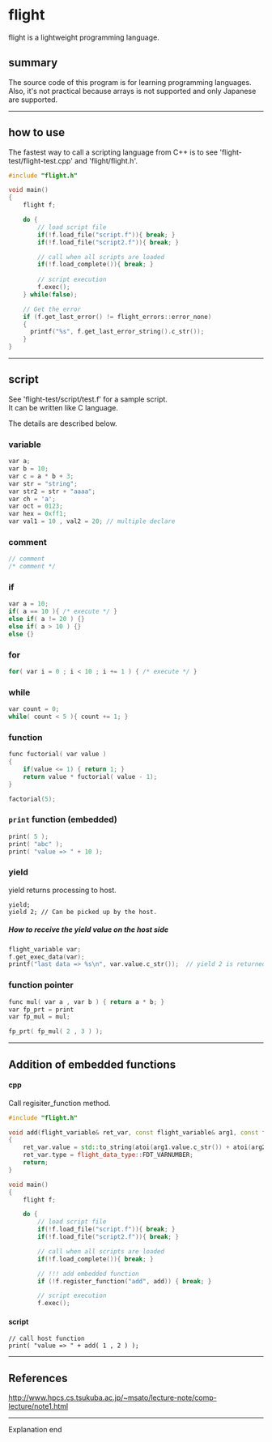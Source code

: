 # flight
flight is a lightweight programming language.

## summary
The source code of this program is for learning programming languages.  
Also, it's not practical because arrays is not supported and only Japanese are supported.

---

## how to use
The fastest way to call a scripting language from C++ is to see 'flight-test/flight-test.cpp' and 'flight/flight.h'.

```cpp
#include "flight.h"

void main()
{
    flight f;

    do {
        // load script file
        if(!f.load_file("script.f")){ break; }
        if(!f.load_file("script2.f")){ break; }

        // call when all scripts are loaded
        if(!f.load_complete()){ break; }
        
        // script execution
        f.exec();
    } while(false);

    // Get the error
    if (f.get_last_error() != flight_errors::error_none)
    {
      printf("%s", f.get_last_error_string().c_str());
    }
}
```

---

## script
See 'flight-test/script/test.f' for a sample script.   
It can be written like C language. 

The details are described below.  

### variable

```cpp
var a;
var b = 10;
var c = a * b + 3;
var str = "string";
var str2 = str + "aaaa";
var ch = 'a';
var oct = 0123;
var hex = 0xff1;
var val1 = 10 , val2 = 20; // multiple declare
```

### comment

```cpp
// comment
/* comment */
```

### if

```cpp
var a = 10;
if( a == 10 ){ /* execute */ }
else if( a != 20 ) {}
else if( a > 10 ) {}
else {}
```

### for

```cpp
for( var i = 0 ; i < 10 ; i += 1 ) { /* execute */ }
```

### while 

```cpp
var count = 0;
while( count < 5 ){ count += 1; }
```

### function

```cpp
func fuctorial( var value )
{
    if(value <= 1) { return 1; }
    return value * fuctorial( value - 1);
}

factorial(5);
```

### `print` function (embedded)

```cpp
print( 5 );
print( "abc" );
print( "value => " + 10 );
```

### yield

yield returns processing to host.

```
yield;
yield 2; // Can be picked up by the host.
```

##### How to receive the yield value on the host side

```cpp
flight_variable var;
f.get_exec_data(var);
printf("last data => %s\n", var.value.c_str());  // yield 2 is returned 2, yield is returned ""
```

### function pointer

```cpp
func mul( var a , var b ) { return a * b; }
var fp_prt = print
var fp_mul = mul;

fp_prt( fp_mul( 2 , 3 ) );
```

---

## Addition of embedded functions

#### cpp

Call regisiter_function method.

```cpp
#include "flight.h"

void add(flight_variable& ret_var, const flight_variable& arg1, const flight_variable& arg2)
{
    ret_var.value = std::to_string(atoi(arg1.value.c_str()) + atoi(arg2.value.c_str()));
    ret_var.type = flight_data_type::FDT_VARNUMBER;
    return;
}

void main()
{
    flight f;

    do {
        // load script file
        if(!f.load_file("script.f")){ break; }
        if(!f.load_file("script2.f")){ break; }

        // call when all scripts are loaded
        if(!f.load_complete()){ break; }

        // !!! add embedded function
        if (!f.register_function("add", add)) { break; }

        // script execution
        f.exec();
```

#### script 

```
// call host function
print( "value => " + add( 1 , 2 ) );
```

---

## References

http://www.hpcs.cs.tsukuba.ac.jp/~msato/lecture-note/comp-lecture/note1.html

---

Explanation end
